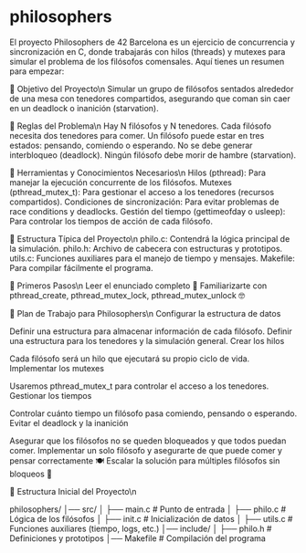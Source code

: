 # philosophers

El proyecto Philosophers de 42 Barcelona es un ejercicio de concurrencia y sincronización en C, donde trabajarás con hilos (threads) y mutexes para simular el problema de los filósofos comensales. Aquí tienes un resumen para empezar:

📌 Objetivo del Proyecto\n
Simular un grupo de filósofos sentados alrededor de una mesa con tenedores compartidos, asegurando que coman sin caer en un deadlock o inanición (starvation).

🔹 Reglas del Problema\n
Hay N filósofos y N tenedores.
Cada filósofo necesita dos tenedores para comer.
Un filósofo puede estar en tres estados: pensando, comiendo o esperando.
No se debe generar interbloqueo (deadlock).
Ningún filósofo debe morir de hambre (starvation).

🔧 Herramientas y Conocimientos Necesarios\n
Hilos (pthread): Para manejar la ejecución concurrente de los filósofos.
Mutexes (pthread_mutex_t): Para gestionar el acceso a los tenedores (recursos compartidos).
Condiciones de sincronización: Para evitar problemas de race conditions y deadlocks.
Gestión del tiempo (gettimeofday o usleep): Para controlar los tiempos de acción de cada filósofo.

📂 Estructura Típica del Proyecto\n
philo.c: Contendrá la lógica principal de la simulación.
philo.h: Archivo de cabecera con estructuras y prototipos.
utils.c: Funciones auxiliares para el manejo de tiempo y mensajes.
Makefile: Para compilar fácilmente el programa.

🚀 Primeros Pasos\n
Leer el enunciado completo 📖
Familiarizarte con pthread_create, pthread_mutex_lock, pthread_mutex_unlock 🤓

📝 Plan de Trabajo para Philosophers\n
Configurar la estructura de datos

Definir una estructura para almacenar información de cada filósofo.
Definir una estructura para los tenedores y la simulación general.
Crear los hilos

Cada filósofo será un hilo que ejecutará su propio ciclo de vida.
Implementar los mutexes

Usaremos pthread_mutex_t para controlar el acceso a los tenedores.
Gestionar los tiempos

Controlar cuánto tiempo un filósofo pasa comiendo, pensando o esperando.
Evitar el deadlock y la inanición

Asegurar que los filósofos no se queden bloqueados y que todos puedan comer.
Implementar un solo filósofo y asegurarte de que puede comer y pensar correctamente 🍽️
Escalar la solución para múltiples filósofos sin bloqueos 🔄

📂 Estructura Inicial del Proyecto\n

philosophers/
│── src/
│   ├── main.c         # Punto de entrada
│   ├── philo.c        # Lógica de los filósofos
│   ├── init.c         # Inicialización de datos
│   ├── utils.c        # Funciones auxiliares (tiempo, logs, etc.)
│── include/
│   ├── philo.h        # Definiciones y prototipos
│── Makefile           # Compilación del programa
